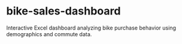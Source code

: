 # bike-sales-dashboard
Interactive Excel dashboard analyzing bike purchase behavior using demographics and commute data.

